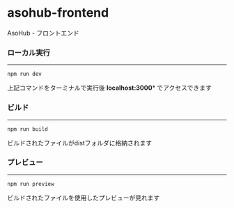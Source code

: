 # asohub-frontend
AsoHub - フロントエンド

### ローカル実行
---
```
npm run dev
```
上記コマンドをターミナルで実行後 **localhost:3000*** でアクセスできます

### ビルド
---
```
npm run build
```
ビルドされたファイルがdistフォルダに格納されます

### プレビュー
---
```
npm run preview
```
ビルドされたファイルを使用したプレビューが見れます
